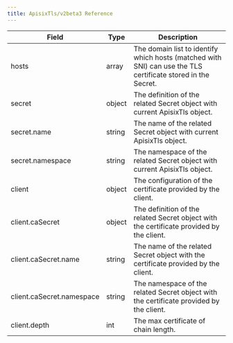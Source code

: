 ```yaml
---
title: ApisixTls/v2beta3 Reference
---
```


<!--
#
# Licensed to the Apache Software Foundation (ASF) under one or more
# contributor license agreements.  See the NOTICE file distributed with
# this work for additional information regarding copyright ownership.
# The ASF licenses this file to You under the Apache License, Version 2.0
# (the "License"); you may not use this file except in compliance with
# the License.  You may obtain a copy of the License at
#
#     http://www.apache.org/licenses/LICENSE-2.0
#
# Unless required by applicable law or agreed to in writing, software
# distributed under the License is distributed on an "AS IS" BASIS,
# WITHOUT WARRANTIES OR CONDITIONS OF ANY KIND, either express or implied.
# See the License for the specific language governing permissions and
# limitations under the License.
#
-->

|     Field                     |  Type    | Description                                                                                                   |
|-------------------------------|----------|---------------------------------------------------------------------------------------------------------------|
| hosts                         | array    | The domain list to identify which hosts (matched with SNI) can use the TLS certificate stored in the Secret.  |
| secret                        | object   | The definition of the related Secret object with current ApisixTls object.                                    |
| secret.name                   | string   | The name of the related Secret object with current ApisixTls object.                                          |
| secret.namespace              | string   | The namespace of the related Secret object with current ApisixTls object.                                     |
| client                        | object   | The configuration of the certificate provided by the client.                                                  |
| client.caSecret               | object   | The definition of the related Secret object with the certificate provided by the client.                      |
| client.caSecret.name          | string   | The name of the related Secret object with the certificate provided by the client.                            |
| client.caSecret.namespace     | string   | The namespace of the related Secret object with the certificate provided by the client.                       |
| client.depth                  | int      | The max certificate of chain length.                                                                          |
